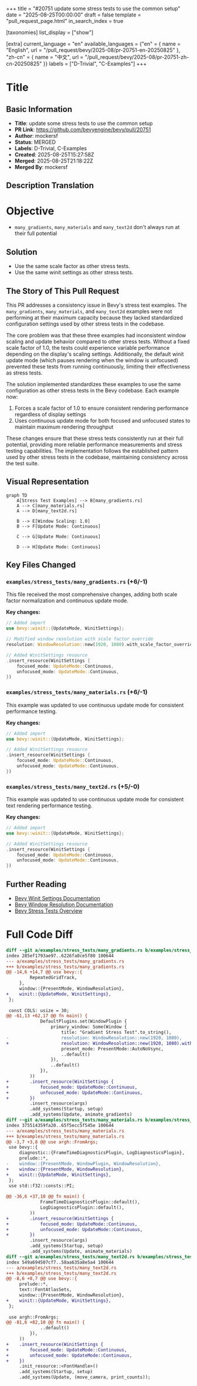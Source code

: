 +++
title = "#20751 update some stress tests to use the common setup"
date = "2025-08-25T00:00:00"
draft = false
template = "pull_request_page.html"
in_search_index = true

[taxonomies]
list_display = ["show"]

[extra]
current_language = "en"
available_languages = {"en" = { name = "English", url = "/pull_request/bevy/2025-08/pr-20751-en-20250825" }, "zh-cn" = { name = "中文", url = "/pull_request/bevy/2025-08/pr-20751-zh-cn-20250825" }}
labels = ["D-Trivial", "C-Examples"]
+++

# Title

## Basic Information
- **Title**: update some stress tests to use the common setup
- **PR Link**: https://github.com/bevyengine/bevy/pull/20751
- **Author**: mockersf
- **Status**: MERGED
- **Labels**: D-Trivial, C-Examples
- **Created**: 2025-08-25T15:27:58Z
- **Merged**: 2025-08-25T21:18:22Z
- **Merged By**: mockersf

## Description Translation

# Objective

- `many_gradients`, `many_materials` and `many_text2d` don't always run at their full potential

## Solution

- Use the same scale factor as other stress tests.
- Use the same winit settings as other stress tests.

## The Story of This Pull Request

This PR addresses a consistency issue in Bevy's stress test examples. The `many_gradients`, `many_materials`, and `many_text2d` examples were not performing at their maximum capacity because they lacked standardized configuration settings used by other stress tests in the codebase.

The core problem was that these three examples had inconsistent window scaling and update behavior compared to other stress tests. Without a fixed scale factor of 1.0, the tests could experience variable performance depending on the display's scaling settings. Additionally, the default winit update mode (which pauses rendering when the window is unfocused) prevented these tests from running continuously, limiting their effectiveness as stress tests.

The solution implemented standardizes these examples to use the same configuration as other stress tests in the Bevy codebase. Each example now:

1. Forces a scale factor of 1.0 to ensure consistent rendering performance regardless of display settings
2. Uses continuous update mode for both focused and unfocused states to maintain maximum rendering throughput

These changes ensure that these stress tests consistently run at their full potential, providing more reliable performance measurements and stress testing capabilities. The implementation follows the established pattern used by other stress tests in the codebase, maintaining consistency across the test suite.

## Visual Representation

```mermaid
graph TD
    A[Stress Test Examples] --> B[many_gradients.rs]
    A --> C[many_materials.rs]
    A --> D[many_text2d.rs]
    
    B --> E[Window Scaling: 1.0]
    B --> F[Update Mode: Continuous]
    
    C --> G[Update Mode: Continuous]
    
    D --> H[Update Mode: Continuous]
```

## Key Files Changed

### `examples/stress_tests/many_gradients.rs` (+6/-1)
This file received the most comprehensive changes, adding both scale factor normalization and continuous update mode.

**Key changes:**
```rust
// Added import
use bevy::winit::{UpdateMode, WinitSettings};

// Modified window resolution with scale factor override
resolution: WindowResolution::new(1920, 1080).with_scale_factor_override(1.0),

// Added WinitSettings resource
.insert_resource(WinitSettings {
    focused_mode: UpdateMode::Continuous,
    unfocused_mode: UpdateMode::Continuous,
})
```

### `examples/stress_tests/many_materials.rs` (+6/-1)
This example was updated to use continuous update mode for consistent performance testing.

**Key changes:**
```rust
// Added import
use bevy::winit::{UpdateMode, WinitSettings};

// Added WinitSettings resource
.insert_resource(WinitSettings {
    focused_mode: UpdateMode::Continuous,
    unfocused_mode: UpdateMode::Continuous,
})
```

### `examples/stress_tests/many_text2d.rs` (+5/-0)
This example was updated to use continuous update mode for consistent text rendering performance testing.

**Key changes:**
```rust
// Added import
use bevy::winit::{UpdateMode, WinitSettings};

// Added WinitSettings resource
.insert_resource(WinitSettings {
    focused_mode: UpdateMode::Continuous,
    unfocused_mode: UpdateMode::Continuous,
})
```

## Further Reading

- [Bevy Winit Settings Documentation](https://docs.rs/bevy/latest/bevy/winit/struct.WinitSettings.html)
- [Bevy Window Resolution Documentation](https://docs.rs/bevy/latest/bevy/window/struct.WindowResolution.html)
- [Bevy Stress Tests Overview](https://github.com/bevyengine/bevy/tree/main/examples/stress_tests)

# Full Code Diff
```diff
diff --git a/examples/stress_tests/many_gradients.rs b/examples/stress_tests/many_gradients.rs
index 285ef1793ae97..6226fa0ce5f80 100644
--- a/examples/stress_tests/many_gradients.rs
+++ b/examples/stress_tests/many_gradients.rs
@@ -14,6 +14,7 @@ use bevy::{
         RepeatedGridTrack,
     },
     window::{PresentMode, WindowResolution},
+    winit::{UpdateMode, WinitSettings},
 };
 
 const COLS: usize = 30;
@@ -61,13 +62,17 @@ fn main() {
             DefaultPlugins.set(WindowPlugin {
                 primary_window: Some(Window {
                     title: "Gradient Stress Test".to_string(),
-                    resolution: WindowResolution::new(1920, 1080),
+                    resolution: WindowResolution::new(1920, 1080).with_scale_factor_override(1.0),
                     present_mode: PresentMode::AutoNoVsync,
                     ..default()
                 }),
                 ..default()
             }),
         ))
+        .insert_resource(WinitSettings {
+            focused_mode: UpdateMode::Continuous,
+            unfocused_mode: UpdateMode::Continuous,
+        })
         .insert_resource(args)
         .add_systems(Startup, setup)
         .add_systems(Update, animate_gradients)
diff --git a/examples/stress_tests/many_materials.rs b/examples/stress_tests/many_materials.rs
index 375514359fa20..65f5ecc5f545e 100644
--- a/examples/stress_tests/many_materials.rs
+++ b/examples/stress_tests/many_materials.rs
@@ -3,7 +3,8 @@ use argh::FromArgs;
 use bevy::{
     diagnostic::{FrameTimeDiagnosticsPlugin, LogDiagnosticsPlugin},
     prelude::*,
-    window::{PresentMode, WindowPlugin, WindowResolution},
+    window::{PresentMode, WindowResolution},
+    winit::{UpdateMode, WinitSettings},
 };
 use std::f32::consts::PI;
 
@@ -36,6 +37,10 @@ fn main() {
             FrameTimeDiagnosticsPlugin::default(),
             LogDiagnosticsPlugin::default(),
         ))
+        .insert_resource(WinitSettings {
+            focused_mode: UpdateMode::Continuous,
+            unfocused_mode: UpdateMode::Continuous,
+        })
         .insert_resource(args)
         .add_systems(Startup, setup)
         .add_systems(Update, animate_materials)
diff --git a/examples/stress_tests/many_text2d.rs b/examples/stress_tests/many_text2d.rs
index 549a694507cf7..58aa635a8e5a4 100644
--- a/examples/stress_tests/many_text2d.rs
+++ b/examples/stress_tests/many_text2d.rs
@@ -8,6 +8,7 @@ use bevy::{
     prelude::*,
     text::FontAtlasSets,
     window::{PresentMode, WindowResolution},
+    winit::{UpdateMode, WinitSettings},
 };
 
 use argh::FromArgs;
@@ -81,6 +82,10 @@ fn main() {
             ..default()
         }),
     ))
+    .insert_resource(WinitSettings {
+        focused_mode: UpdateMode::Continuous,
+        unfocused_mode: UpdateMode::Continuous,
+    })
     .init_resource::<FontHandle>()
     .add_systems(Startup, setup)
     .add_systems(Update, (move_camera, print_counts));
```